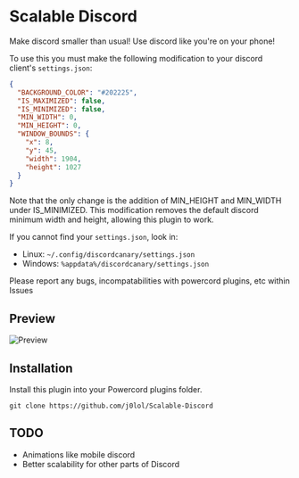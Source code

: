 # Scalable Discord

Make discord smaller than usual! Use discord like you're on your phone!

To use this you must make the following modification to your discord client's `settings.json`:

```json
{
  "BACKGROUND_COLOR": "#202225",
  "IS_MAXIMIZED": false,
  "IS_MINIMIZED": false,
  "MIN_WIDTH": 0,
  "MIN_HEIGHT": 0,
  "WINDOW_BOUNDS": {
    "x": 8,
    "y": 45,
    "width": 1904,
    "height": 1027
  }
}
```
Note that the only change is the addition of MIN_HEIGHT and MIN_WIDTH under IS_MINIMIZED. This modification removes the 
default discord minimum width and height, allowing this plugin to work.

If you cannot find your `settings.json`, look in:
 - Linux: `~/.config/discordcanary/settings.json`
 - Windows: `%appdata%/discordcanary/settings.json`

Please report any bugs, incompatabilities with powercord plugins, etc within Issues

## Preview

![Preview](https://downloadmoredownloads.download/i/yz40vnzn.gif)

## Installation
Install this plugin into your Powercord plugins folder.
```
git clone https://github.com/j0lol/Scalable-Discord
```

## TODO
- Animations like mobile discord
- Better scalability for other parts of Discord
